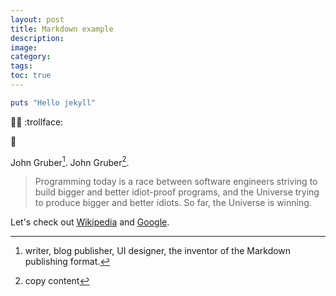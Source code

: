 ```yaml
---
layout: post
title: Markdown example
description:
image:
category:
tags:
toc: true
---
```


```ruby
puts "Hello jekyll"
```
:ok_woman: :trollface:

:football:

John Gruber[^1].
John Gruber[^2].


> Programming today is a race between software engineers striving to build bigger and better idiot-proof programs, and the Universe trying to produce bigger and better idiots. So far, the Universe is winning.

Let's check out [Wikipedia][1] and [Google][2].


[1]: https://en.wikipedia.org "Wikipedia"
[2]: https://www.google.com "Google"

[^1]: writer, blog publisher, UI designer, the inventor of the Markdown publishing format.
[^2]: copy content

